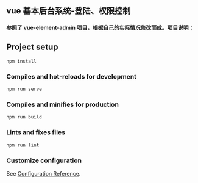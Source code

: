 ## vue 基本后台系统-登陆、权限控制

#### 参照了 vue-element-admin 项目，根据自己的实际情况修改而成。项目说明：

## Project setup

```
npm install
```

### Compiles and hot-reloads for development

```
npm run serve
```

### Compiles and minifies for production

```
npm run build
```

### Lints and fixes files

```
npm run lint
```

### Customize configuration

See [Configuration Reference](https://cli.vuejs.org/config/).
